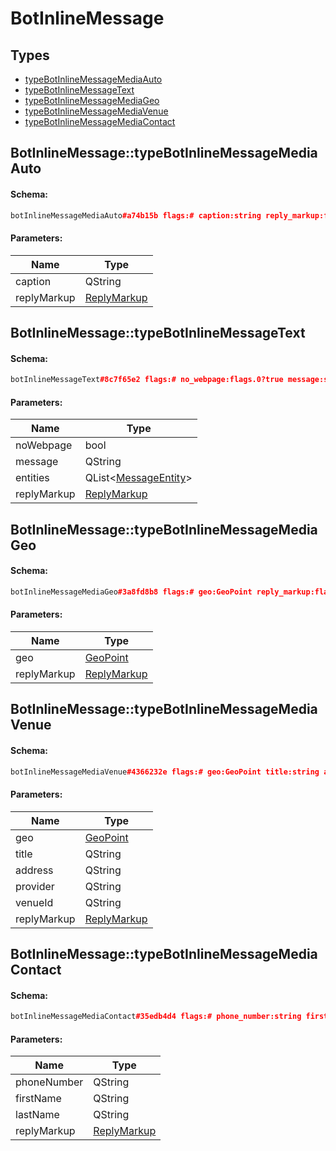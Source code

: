 # BotInlineMessage

## Types

* [typeBotInlineMessageMediaAuto](#botinlinemessagetypebotinlinemessagemediaauto)
* [typeBotInlineMessageText](#botinlinemessagetypebotinlinemessagetext)
* [typeBotInlineMessageMediaGeo](#botinlinemessagetypebotinlinemessagemediageo)
* [typeBotInlineMessageMediaVenue](#botinlinemessagetypebotinlinemessagemediavenue)
* [typeBotInlineMessageMediaContact](#botinlinemessagetypebotinlinemessagemediacontact)

## BotInlineMessage::typeBotInlineMessageMediaAuto

#### Schema:

```c++
botInlineMessageMediaAuto#a74b15b flags:# caption:string reply_markup:flags.2?ReplyMarkup = BotInlineMessage;
```

#### Parameters:

|Name|Type|
|----|----|
|caption|QString|
|replyMarkup|[ReplyMarkup](replymarkup.md)|

## BotInlineMessage::typeBotInlineMessageText

#### Schema:

```c++
botInlineMessageText#8c7f65e2 flags:# no_webpage:flags.0?true message:string entities:flags.1?Vector<MessageEntity> reply_markup:flags.2?ReplyMarkup = BotInlineMessage;
```

#### Parameters:

|Name|Type|
|----|----|
|noWebpage|bool|
|message|QString|
|entities|QList&lt;[MessageEntity](messageentity.md)&gt;|
|replyMarkup|[ReplyMarkup](replymarkup.md)|

## BotInlineMessage::typeBotInlineMessageMediaGeo

#### Schema:

```c++
botInlineMessageMediaGeo#3a8fd8b8 flags:# geo:GeoPoint reply_markup:flags.2?ReplyMarkup = BotInlineMessage;
```

#### Parameters:

|Name|Type|
|----|----|
|geo|[GeoPoint](geopoint.md)|
|replyMarkup|[ReplyMarkup](replymarkup.md)|

## BotInlineMessage::typeBotInlineMessageMediaVenue

#### Schema:

```c++
botInlineMessageMediaVenue#4366232e flags:# geo:GeoPoint title:string address:string provider:string venue_id:string reply_markup:flags.2?ReplyMarkup = BotInlineMessage;
```

#### Parameters:

|Name|Type|
|----|----|
|geo|[GeoPoint](geopoint.md)|
|title|QString|
|address|QString|
|provider|QString|
|venueId|QString|
|replyMarkup|[ReplyMarkup](replymarkup.md)|

## BotInlineMessage::typeBotInlineMessageMediaContact

#### Schema:

```c++
botInlineMessageMediaContact#35edb4d4 flags:# phone_number:string first_name:string last_name:string reply_markup:flags.2?ReplyMarkup = BotInlineMessage;
```

#### Parameters:

|Name|Type|
|----|----|
|phoneNumber|QString|
|firstName|QString|
|lastName|QString|
|replyMarkup|[ReplyMarkup](replymarkup.md)|

